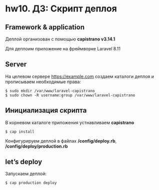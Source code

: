 # hw10. ДЗ: Скрипт деплоя

## Framework & application
Деплой организован с помощью **capistrano v3.14.1**

Для деплоим приложение на фреймворке Laravel 8.11

## Server
На целевом сервере https://example.com создаем каталоги деплоя и прописываем необходимые права:
```
$ sudo mkdir /var/www/laravel-capistrano
$ sudo chown -R username:group /var/www/laravel-capistrano
```

## Инициализация скрипта
В корневом каталоге приложения устнавливаем **capistrano**
```
$ cap install
```
Конфигурируем деплой в файлах **/config/deploy.rb**, **/config/deploy/production.rb**

## let’s deploy
Запускаем деплой:
```
$ cap production deploy
```
